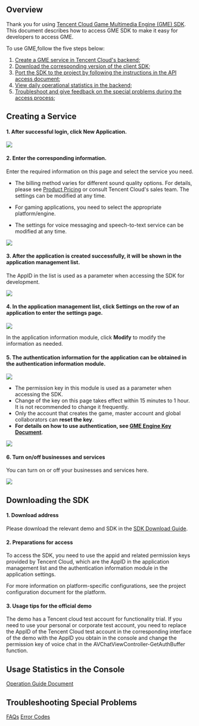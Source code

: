 ## Overview

Thank you for using [Tencent Cloud Game Multimedia Engine (GME) SDK](https://intl.cloud.tencent.com/product/gme). This document describes how to access GME SDK to make it easy for developers to access GME.

To use GME,follow the five steps below:
1. [Create a GME service in Tencent Cloud's backend](#.E6.96.B0.E5.BB.BA.E6.9C.8D.E5.8A.A1);
2. [Download the corresponding version of the client SDK](#.E4.B8.8B.E8.BD.BD-sdk);
3. [Port the SDK to the project by following the instructions in the API access document](#.E7.9B.B8.E5.85.B3-sdk-.E6.8A.80.E6.9C.AF.E6.96.87.E6.A1.A3);
4. [View daily operational statistics in the backend](#.E6.8E.A7.E5.88.B6.E5.8F.B0.E7.94.A8.E9.87.8F.E7.BB.9F.E8.AE.A1);
5. [Troubleshoot and give feedback on the special problems during the access process](#.E7.89.B9.E6.AE.8A.E9.97.AE.E9.A2.98.E5.A4.84.E7.90.86);


## Creating a Service
#### 1. After successful login, click **New Application**.
![](https://main.qcloudimg.com/raw/7b682f5aaf2f9995a6eef37a3296b7ac.png)

#### 2. Enter the corresponding information.  
Enter the required information on this page and select the service you need. 
- The billing method varies for different sound quality options. For details, please see [Product Pricing](https://intl.cloud.tencent.com/document/product/607/17808) or consult Tencent Cloud's sales team. The settings can be modified at any time.

- For gaming applications, you need to select the appropriate platform/engine.

- The settings for voice messaging and speech-to-text service can be modified at any time.

![](https://main.qcloudimg.com/raw/8bed789287a2b1a0dfe4861fd052d70c.png)


#### 3. After the application is created successfully, it will be shown in the application management list.
The AppID in the list is used as a parameter when accessing the SDK for development.

![](https://main.qcloudimg.com/raw/efbdf4105eb37cfa40e96223e2b7a840.png)


#### 4. In the application management list, click **Settings** on the row of an application to enter the settings page.
![](https://main.qcloudimg.com/raw/c3cef70b9fe48c050cfec1ce81b23979.png)

In the application information module, click **Modify** to modify the information as needed.

#### 5. The authentication information for the application can be obtained in the authentication information module.
![](https://main.qcloudimg.com/raw/fa2ca0b76d1ac0f03aa769a4d5972308.png)

 - The permission key in this module is used as a parameter when accessing the SDK. 
 - Change of the key on this page takes effect within 15 minutes to 1 hour. It is not recommended to change it frequently.
 - Only the account that creates the game, master account and global collaborators can **reset the key**.
 - **For details on how to use authentication, see [GME Engine Key Document](https://intl.cloud.tencent.com/document/product/607/12218)**.
 
 ![](https://main.qcloudimg.com/raw/e65e03a506eda099d3cedca85ea9685c.png)




#### 6. Turn on/off businesses and services

You can turn on or off your businesses and services here.

![](https://main.qcloudimg.com/raw/1e3d12f084942645714158eb68767acf.png)

## Downloading the SDK 
#### 1. Download address
Please download the relevant demo and SDK in the [SDK Download Guide](https://intl.cloud.tencent.com/document/product/607/18521).

#### 2. Preparations for access
To access the SDK, you need to use the appid and related permission keys provided by Tencent Cloud, which are the AppID in the application management list and the authentication information module in the application settings.

For more information on platform-specific configurations, see the project configuration document for the platform.

#### 3. Usage tips for the official demo

The demo has a Tencent cloud test account for functionality trial. If you need to use your personal or corporate test account, you need to replace the AppID of the Tencent Cloud test account in the corresponding interface of the demo with the AppID you obtain in the console and change the permission key of voice chat in the AVChatViewController-GetAuthBuffer function.

## Usage Statistics in the Console
[Operation Guide Document](https://intl.cloud.tencent.com/document/product/607/17448)


## Troubleshooting Special Problems
[FAQs](https://intl.cloud.tencent.com/document/product/607/30408)     [Error Codes](https://intl.cloud.tencent.com/document/product/607/15173)
